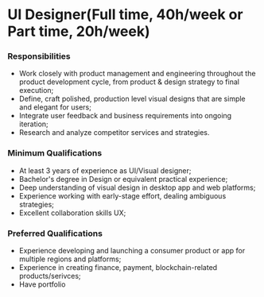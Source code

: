 # UI Designer(Full time, 40h/week or Part time, 20h/week)

### Responsibilities

- Work closely with product management and engineering throughout the product development cycle, from product & design strategy to final execution;
- Define, craft polished, production level visual designs that are simple and elegant for users;
- Integrate user feedback and business requirements into ongoing iteration;
- Research and analyze competitor services and strategies.

### Minimum Qualifications

- At least 3 years of experience as UI/Visual designer;
- Bachelor's degree in Design or equivalent practical experience;
- Deep understanding of visual design in desktop app and web platforms;
- Experience working with early-stage effort, dealing ambiguous strategies;
- Excellent collaboration skills UX;

### Preferred Qualifications

- Experience developing and launching a consumer product or app for multiple regions and platforms;
- Experience in creating finance, payment, blockchain-related products/serivces;
- Have portfolio

